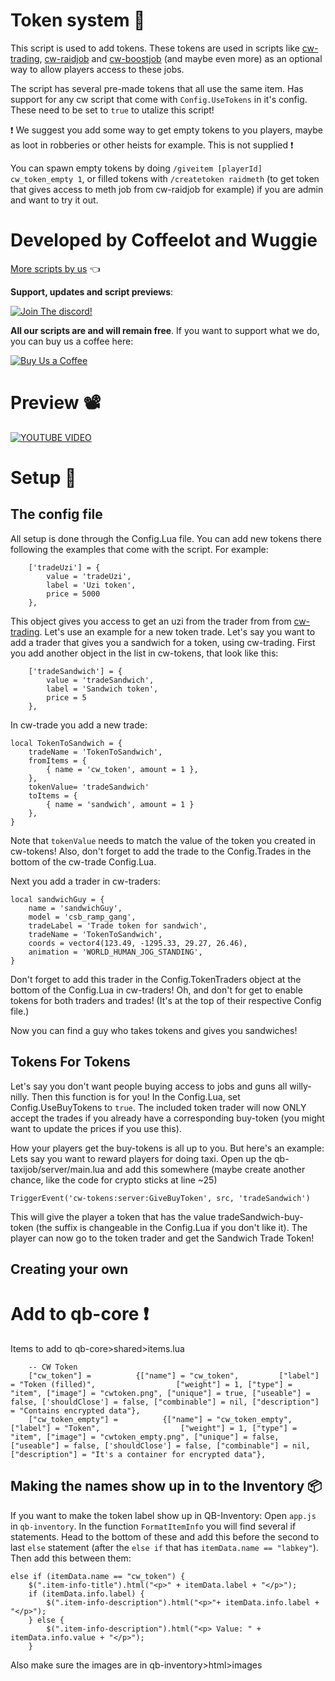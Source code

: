 # Token system 🔑
This script is used to add tokens. These tokens are used in scripts like [cw-trading](https://github.com/Coffeelot/cw-trading), [cw-raidjob](https://github.com/Coffeelot/cw-raidjob) and [cw-boostjob](https://github.com/Coffeelot/cw-boostjob) (and maybe even more) as an optional way to allow players access to these jobs. 

The script has several pre-made tokens that all use the same item. Has support for any cw script that come with `Config.UseTokens` in it's config. These need to be set to `true` to utalize this script!

❗ We suggest you add some way to get empty tokens to you players, maybe as loot in robberies or other heists for example. This is not supplied ❗

You can spawn empty tokens by doing `/giveitem [playerId] cw_token_empty 1`, or filled tokens with `/createtoken raidmeth` (to get token that gives access to meth job from cw-raidjob for example) if you are admin and want to try it out. 

# Developed by Coffeelot and Wuggie
[More scripts by us](https://github.com/stars/Coffeelot/lists/cw-scripts)  👈

**Support, updates and script previews**:

[![Join The discord!](https://cdn.discordapp.com/attachments/977876510620909579/1013102122985857064/discordJoin.png)](https://discord.gg/FJY4mtjaKr )

**All our scripts are and will remain free**. If you want to support what we do, you can buy us a coffee here:

[![Buy Us a Coffee](https://www.buymeacoffee.com/assets/img/guidelines/download-assets-sm-2.svg)](https://www.buymeacoffee.com/cwscriptbois )

# Preview 📽
[![YOUTUBE VIDEO](http://img.youtube.com/vi/X8kbM4mPisk/0.jpg)](https://youtu.be/X8kbM4mPisk)

# Setup 🔧
## The config file
All setup is done through the Config.Lua file. You can add new tokens there following the examples that come with the script. For example:
```
    ['tradeUzi'] = {
        value = 'tradeUzi',
        label = 'Uzi token',
        price = 5000
    },
```
This object gives you access to get an uzi from the trader from from [cw-trading](https://github.com/Coffeelot/cw-trading).
Let's use an example for a new token trade. Let's say you want to add a trader that gives you a sandwich for a token, using cw-trading. First you add another object in the list in cw-tokens, that look like this:
```
    ['tradeSandwich'] = {
        value = 'tradeSandwich',
        label = 'Sandwich token',
        price = 5
    },
```
In cw-trade you add a new trade:
```
local TokenToSandwich = {
    tradeName = 'TokenToSandwich',
    fromItems = {
        { name = 'cw_token', amount = 1 },
    },
    tokenValue= 'tradeSandwich'
    toItems = {
        { name = 'sandwich', amount = 1 }
    },
}
```
Note that `tokenValue` needs to match the value of the token you created in cw-tokens!
Also, don't forget to add the trade to the Config.Trades in the bottom of the cw-trade Config.Lua.


Next you add a trader in cw-traders:
```
local sandwichGuy = {
    name = 'sandwichGuy',
    model = 'csb_ramp_gang',
    tradeLabel = 'Trade token for sandwich',
    tradeName = 'TokenToSandwich',
    coords = vector4(123.49, -1295.33, 29.27, 26.46),
    animation = 'WORLD_HUMAN_JOG_STANDING',
}
```
Don't forget to add this trader in the Config.TokenTraders object at the bottom of the Config.Lua in cw-traders!
Oh, and don't for get to enable tokens for both traders and trades! (It's at the top of their respective Config file.)

Now you can find a guy who takes tokens and gives you sandwiches!

## Tokens For Tokens
Let's say you don't want people buying access to jobs and guns all willy-nilly. Then this function is for you!
In the Config.Lua, set Config.UseBuyTokens to `true`. The included token trader will now ONLY accept the trades if you already have a corresponding buy-token (you might want to update the prices if you use this).

How your players get the buy-tokens is all up to you. But here's an example:
Lets say you want to reward players for doing taxi. Open up the qb-taxijob/server/main.lua and add this somewhere (maybe create another chance, like the code for crypto sticks at line ~25)
```
TriggerEvent('cw-tokens:server:GiveBuyToken', src, 'tradeSandwich')

```
This will give the player a token that has the value tradeSandwich-buy-token (the suffix is changeable in the Config.Lua if you don't like it). The player can now go to the token trader and get the Sandwich Trade Token!
## Creating your own 

# Add to qb-core ❗
Items to add to qb-core>shared>items.lua 
```
	-- CW Token
	["cw_token"] =          {["name"] = "cw_token",         ["label"] = "Token (filled)",                  ["weight"] = 1, ["type"] = "item", ["image"] = "cwtoken.png", ["unique"] = true, ["useable"] = false, ['shouldClose'] = false, ["combinable"] = nil, ["description"] = "Contains encrypted data"},
	["cw_token_empty"] =          {["name"] = "cw_token_empty",         ["label"] = "Token",                  ["weight"] = 1, ["type"] = "item", ["image"] = "cwtoken_empty.png", ["unique"] = false, ["useable"] = false, ['shouldClose'] = false, ["combinable"] = nil, ["description"] = "It's a container for encrypted data"},

```

## Making the names show up in to the Inventory 📦
If you want to make the token label show up in QB-Inventory:
Open `app.js` in `qb-inventory`. In the function `FormatItemInfo` you will find several if statements. Head to the bottom of these and add this before the second to last `else` statement (after the `else if` that has `itemData.name == "labkey"`). Then add this between them:
```
else if (itemData.name == "cw_token") {
    $(".item-info-title").html("<p>" + itemData.label + "</p>");
    if (itemData.info.label) {
        $(".item-info-description").html("<p>"+ itemData.info.label + "</p>");
    } else {
        $(".item-info-description").html("<p> Value: " + itemData.info.value + "</p>");
    }
``` 

Also make sure the images are in qb-inventory>html>images